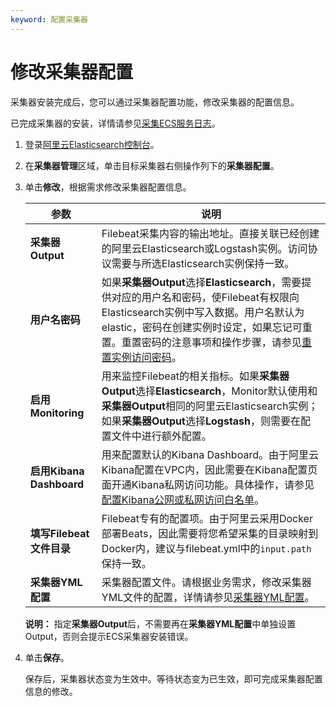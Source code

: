 ```yaml
---
keyword: 配置采集器
---
```


# 修改采集器配置

采集器安装完成后，您可以通过采集器配置功能，修改采集器的配置信息。

已完成采集器的安装，详情请参见[采集ECS服务日志](/cn.zh-CN/Beats/采集ECS服务日志.md)。

1.  登录[阿里云Elasticsearch控制台](https://elasticsearch.console.aliyun.com/#/home)。

2.  在**采集器管理**区域，单击目标采集器右侧操作列下的**采集器配置**。

3.  单击**修改**，根据需求修改采集器配置信息。

    |参数|说明|
    |--|--|
    |**采集器Output**|Filebeat采集内容的输出地址。直接关联已经创建的阿里云Elasticsearch或Logstash实例。访问协议需要与所选Elasticsearch实例保持一致。|
    |**用户名密码**|如果**采集器Output**选择**Elasticsearch**，需要提供对应的用户名和密码，使Filebeat有权限向Elasticsearch实例中写入数据。用户名默认为elastic，密码在创建实例时设定，如果忘记可重置。重置密码的注意事项和操作步骤，请参见[重置实例访问密码](/cn.zh-CN/Elasticsearch/安全配置/重置实例访问密码.md)。|
    |**启用Monitoring**|用来监控Filebeat的相关指标。如果**采集器Output**选择**Elasticsearch**，Monitor默认使用和**采集器Output**相同的阿里云Elasticsearch实例；如果**采集器Output**选择**Logstash**，则需要在配置文件中进行额外配置。|
    |**启用Kibana Dashboard**|用来配置默认的Kibana Dashboard。由于阿里云Kibana配置在VPC内，因此需要在Kibana配置页面开通Kibana私网访问功能。具体操作，请参见[配置Kibana公网或私网访问白名单](/cn.zh-CN/Elasticsearch/可视化控制/Kibana/配置Kibana公网或私网访问白名单.md)。|
    |**填写Filebeat文件目录**|Filebeat专有的配置项。由于阿里云采用Docker部署Beats，因此需要将您希望采集的目录映射到Docker内，建议与filebeat.yml中的`input.path`保持一致。|
    |**采集器YML配置**|采集器配置文件。请根据业务需求，修改采集器YML文件的配置，详情请参见[采集器YML配置](/cn.zh-CN/Beats/采集器YML配置.md)。|

    **说明：** 指定**采集器Output**后，不需要再在**采集器YML配置**中单独设置Output，否则会提示ECS采集器安装错误。

4.  单击**保存**。

    保存后，采集器状态变为生效中。等待状态变为已生效，即可完成采集器配置信息的修改。


